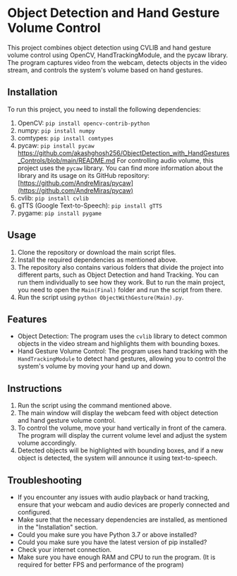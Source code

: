 # Object Detection and Hand Gesture Volume Control

This project combines object detection using CVLIB and hand gesture volume control using OpenCV, HandTrackingModule, and the pycaw library. The program captures video from the webcam, detects objects in the video stream, and controls the system's volume based on hand gestures.

## Installation

To run this project, you need to install the following dependencies:

1. OpenCV: `pip install opencv-contrib-python`
2. numpy: `pip install numpy`
3. comtypes: `pip install comtypes`
4. pycaw: `pip install pycaw` https://github.com/akashghosh256/ObjectDetection_with_HandGestures_Controls/blob/main/README.md
For controlling audio volume, this project uses the `pycaw` library. You can find more information about the library and its usage on its GitHub repository: [https://github.com/AndreMiras/pycaw](https://github.com/AndreMiras/pycaw)
5. cvlib: `pip install cvlib`
6. gTTS (Google Text-to-Speech): `pip install gTTS`
7. pygame: `pip install pygame`

## Usage

1. Clone the repository or download the main script files.
2. Install the required dependencies as mentioned above.
3. The repository also contains various folders that divide the project into different   parts, such as Object Detection and hand Tracking. You can run them individually to see how they work. But to run the main project, you need to open the `Main(Final)` folder and run the script from there.
4. Run the script using `python ObjectWithGesture(Main).py`.

## Features

- Object Detection: The program uses the `cvlib` library to detect common objects in the video stream and highlights them with bounding boxes.
- Hand Gesture Volume Control: The program uses hand tracking with the `HandTrackingModule` to detect hand gestures, allowing you to control the system's volume by moving your hand up and down.

## Instructions

1. Run the script using the command mentioned above.
2. The main window will display the webcam feed with object detection and hand gesture volume control.
3. To control the volume, move your hand vertically in front of the camera. The program will display the current volume level and adjust the system volume accordingly.
4. Detected objects will be highlighted with bounding boxes, and if a new object is detected, the system will announce it using text-to-speech.

## Troubleshooting

- If you encounter any issues with audio playback or hand tracking, ensure that your webcam and audio devices are properly connected and configured.
- Make sure that the necessary dependencies are installed, as mentioned in the "Installation" section.
- Could you make sure you have Python 3.7 or above installed?
- Could you make sure you have the latest version of pip installed?
- Check your internet connection.
- Make sure you have enough RAM and CPU to run the program. (It is required for better FPS and performance of the program)
